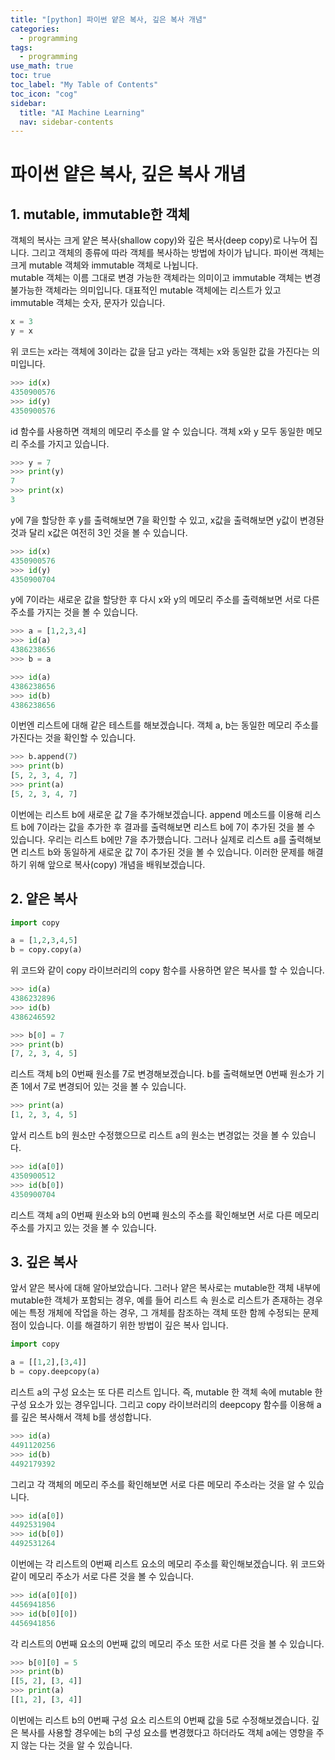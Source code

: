 ```yaml
---
title: "[python] 파이썬 얕은 복사, 깊은 복사 개념" 
categories:
  - programming
tags:
  - programming
use_math: true
toc: true
toc_label: "My Table of Contents"
toc_icon: "cog"
sidebar:
  title: "AI Machine Learning"
  nav: sidebar-contents
---
```


# 파이썬 얕은 복사, 깊은 복사 개념

## 1. mutable, immutable한 객체

객체의 복사는 크게 얕은 복사(shallow copy)와 깊은 복사(deep copy)로 나누어 집니다. 
그리고 객체의 종류에 따라 객체를 복사하는 방법에 차이가 납니다. 
파이썬 객체는 크게 mutable 객체와 immutable 객체로 나뉩니다.  
mutable 객체는 이름 그대로 변경 가능한 객체라는 의미이고 immutable 객체는 변경 불가능한 객체라는 의미입니다. 
대표적인 mutable 객체에는 리스트가 있고 immutable 객체는 숫자, 문자가 있습니다. 


```py
x = 3
y = x
```

위 코드는 x라는 객체에 3이라는 값을 담고 y라는 객체는 x와 동일한 값을 가진다는 의미입니다.

```py
>>> id(x)
4350900576
>>> id(y)
4350900576
```

id 함수를 사용하면 객체의 메모리 주소를 알 수 있습니다. 객체 x와 y 모두 동일한 메모리 주소를 가지고 있습니다. 

```py
>>> y = 7
>>> print(y)
7
>>> print(x)
3
```

y에 7을 할당한 후 y를 출력해보면 7을 확인할 수 있고, 
x값을 출력해보면 y값이 변경돤 것과 달리 x값은 여전히 3인 것을 볼 수 있습니다.

```py
>>> id(x)
4350900576
>>> id(y)
4350900704
```

y에 7이라는 새로운 값을 할당한 후 다시 x와 y의 메모리 주소를 출력해보면 서로 다른 주소를 가지는 것을 볼 수 있습니다. 


```py
>>> a = [1,2,3,4]
>>> id(a)
4386238656
>>> b = a

>>> id(a)
4386238656
>>> id(b)
4386238656
```

이번엔 리스트에 대해 같은 테스트를 해보겠습니다. 
객체 a, b는 동일한 메모리 주소를 가진다는 것을 확인할 수 있습니다. 

```py
>>> b.append(7)
>>> print(b)
[5, 2, 3, 4, 7]
>>> print(a)
[5, 2, 3, 4, 7]
```

이번에는 리스트 b에 새로운 값 7을 추가해보겠습니다. 
append 메소드를 이용해 리스트 b에 7이라는 값을 추가한 후 결과를 출력해보면 리스트 b에 7이 추가된 것을 볼 수 있습니다. 
우리는 리스트 b에만 7을 추가했습니다. 
그러나 실제로 리스트 a를 출력해보면 리스트 b와 동일하게 새로운 값 7이 추가된 것을 볼 수 있습니다. 
이러한 문제를 해결하기 위해 앞으로 복사(copy) 개념을 배워보겠습니다. 

## 2. 얕은 복사

```py
import copy

a = [1,2,3,4,5]
b = copy.copy(a)
```

위 코드와 같이 copy 라이브러리의 copy 함수를 사용하면 얕은 복사를 할 수 있습니다.

```py
>>> id(a)
4386232896
>>> id(b)
4386246592
```

```py
>>> b[0] = 7
>>> print(b)
[7, 2, 3, 4, 5]
```

리스트 객체 b의 0번째 원소를 7로 변경해보겠습니다. 
b를 출력해보면 0번째 원소가 기존 1에서 7로 변경되어 있는 것을 볼 수 있습니다.

```py
>>> print(a)
[1, 2, 3, 4, 5]
```
앞서 리스트 b의 원소만 수정했으므로 리스트 a의 원소는 변경없는 것을 볼 수 있습니다.

```py
>>> id(a[0])
4350900512
>>> id(b[0])
4350900704
```

리스트 객체 a의 0번째 원소와 b의 0번쨰 원소의 주소를 확인해보면 서로 다른 메모리 주소를 가지고 있는 것을 볼 수 있습니다. 


## 3. 깊은 복사

앞서 얕은 복사에 대해 알아보았습니다. 
그러나 얕은 복사로는 mutable한 객체 내부에 mutable한 객체가 포함되는 경우, 
예를 들어 리스트 속 원소로 리스트가 존재하는 경우에는 특정 개체에 작업을 하는 경우, 
그 개체를 참조하는 객체 또한 함께 수정되는 문제점이 있습니다. 
이를 해결하기 위한 방법이 깊은 복사 입니다.

```py
import copy

a = [[1,2],[3,4]]
b = copy.deepcopy(a)
```

리스트 a의 구성 요소는 또 다른 리스트 입니다. 
즉, mutable 한 객체 속에 mutable 한 구성 요소가 있는 경우입니다. 
그리고 copy 라이브러리의 deepcopy 함수를 이용해 a를 깊은 복사해서 객체 b를 생성합니다.

```py
>>> id(a)
4491120256
>>> id(b)
4492179392
```

그리고 각 객체의 메모리 주소를 확인해보면 서로 다른 메모리 주소라는 것을 알 수 있습니다.


```py
>>> id(a[0])
4492531904
>>> id(b[0])
4492531264
```

이번에는 각 리스트의 0번째 리스트 요소의 메모리 주소를 확인해보겠습니다. 
위 코드와 같이 메모리 주소가 서로 다른 것을 볼 수 있습니다. 

```py
>>> id(a[0][0])
4456941856
>>> id(b[0][0])
4456941856
```

각 리스트의 0번째 요소의 0번째 값의 메모리 주소 또한 서로 다른 것을 볼 수 있습니다. 

```py
>>> b[0][0] = 5
>>> print(b)
[[5, 2], [3, 4]]
>>> print(a)
[[1, 2], [3, 4]]
```

이번에는 리스트 b의 0번째 구성 요소 리스트의 0번째 값을 5로 수정해보겠습니다. 
깊은 복사를 사용할 경우에는 b의 구성 요소를 변경했다고 하더라도 객체 a에는 영향을 주지 않는 다는 것을 알 수 있습니다. 

